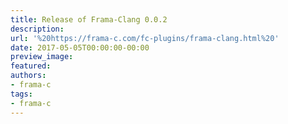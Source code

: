```yaml
---
title: Release of Frama-Clang 0.0.2
description:
url: '%20https://frama-c.com/fc-plugins/frama-clang.html%20'
date: 2017-05-05T00:00:00-00:00
preview_image:
featured:
authors:
- frama-c
tags:
- frama-c
---
```



